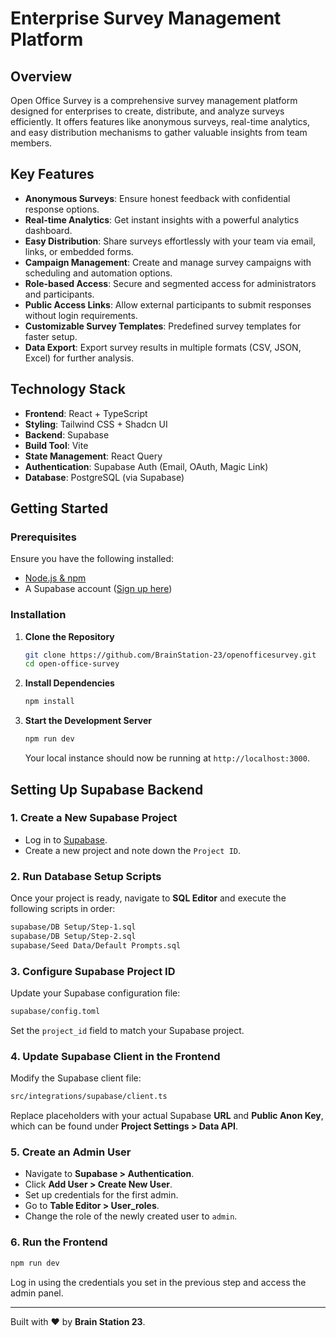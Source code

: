 # Enterprise Survey Management Platform

## Overview
Open Office Survey is a comprehensive survey management platform designed for enterprises to create, distribute, and analyze surveys efficiently. It offers features like anonymous surveys, real-time analytics, and easy distribution mechanisms to gather valuable insights from team members.

## Key Features
- **Anonymous Surveys**: Ensure honest feedback with confidential response options.
- **Real-time Analytics**: Get instant insights with a powerful analytics dashboard.
- **Easy Distribution**: Share surveys effortlessly with your team via email, links, or embedded forms.
- **Campaign Management**: Create and manage survey campaigns with scheduling and automation options.
- **Role-based Access**: Secure and segmented access for administrators and participants.
- **Public Access Links**: Allow external participants to submit responses without login requirements.
- **Customizable Survey Templates**: Predefined survey templates for faster setup.
- **Data Export**: Export survey results in multiple formats (CSV, JSON, Excel) for further analysis.

## Technology Stack
- **Frontend**: React + TypeScript
- **Styling**: Tailwind CSS + Shadcn UI
- **Backend**: Supabase
- **Build Tool**: Vite
- **State Management**: React Query
- **Authentication**: Supabase Auth (Email, OAuth, Magic Link)
- **Database**: PostgreSQL (via Supabase)

## Getting Started

### Prerequisites
Ensure you have the following installed:
- [Node.js & npm](https://github.com/nvm-sh/nvm#installing-and-updating)
- A Supabase account ([Sign up here](https://supabase.com/))

### Installation

1. **Clone the Repository**
   ```sh
   git clone https://github.com/BrainStation-23/openofficesurvey.git
   cd open-office-survey
   ```

2. **Install Dependencies**
   ```sh
   npm install
   ```
   
3. **Start the Development Server**
   ```sh
   npm run dev
   ```
   Your local instance should now be running at `http://localhost:3000`.

## Setting Up Supabase Backend

### 1. Create a New Supabase Project
   - Log in to [Supabase](https://supabase.com/).
   - Create a new project and note down the `Project ID`.

### 2. Run Database Setup Scripts
   Once your project is ready, navigate to **SQL Editor** and execute the following scripts in order:

   ```sh
   supabase/DB Setup/Step-1.sql
   supabase/DB Setup/Step-2.sql
   supabase/Seed Data/Default Prompts.sql
   ```

### 3. Configure Supabase Project ID
   Update your Supabase configuration file:
   ```sh
   supabase/config.toml
   ```
   Set the `project_id` field to match your Supabase project.

### 4. Update Supabase Client in the Frontend
   Modify the Supabase client file:
   ```sh
   src/integrations/supabase/client.ts
   ```
   Replace placeholders with your actual Supabase **URL** and **Public Anon Key**, which can be found under **Project Settings > Data API**.

### 5. Create an Admin User
   - Navigate to **Supabase > Authentication**.
   - Click **Add User > Create New User**.
   - Set up credentials for the first admin.
   - Go to **Table Editor > User_roles**.
   - Change the role of the newly created user to `admin`.

### 6. Run the Frontend
   ```sh
   npm run dev
   ```
   Log in using the credentials you set in the previous step and access the admin panel.

---

Built with ❤️ by **Brain Station 23**.

